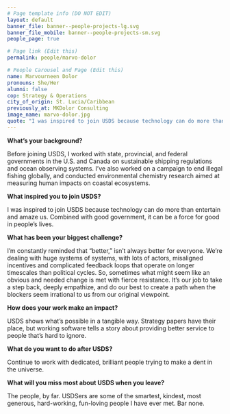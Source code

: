 ```yaml
---
# Page template info (DO NOT EDIT)
layout: default
banner_file: banner--people-projects-lg.svg
banner_file_mobile: banner--people-projects-sm.svg
people_page: true

# Page link (Edit this)
permalink: people/marvo-dolor

# People Carousel and Page (Edit this)
name: Marvourneen Dolor
pronouns: She/Her
alumni: false
cop: Strategy & Operations
city_of_origin: St. Lucia/Caribbean
previously_at: MKDolor Consulting
image_name: marvo-dolor.jpg
quote: "I was inspired to join USDS because technology can do more than entertain and amaze us. Combined with good government, it can be a force for good in people’s lives."
---
```


**What’s your background?**

Before joining USDS, I worked with state, provincial, and federal governments in the U.S. and Canada on sustainable shipping regulations and ocean observing systems. I’ve also worked on a campaign to end illegal fishing globally, and conducted environmental chemistry research aimed at measuring human impacts on coastal ecosystems.

**What inspired you to join USDS?**

I was inspired to join USDS because technology can do more than entertain and amaze us. Combined with good government, it can be a force for good in people’s lives.

**What has been your biggest challenge?**

I’m constantly reminded that “better,” isn’t always better for everyone. We’re dealing with huge systems of systems, with lots of actors, misaligned incentives and complicated feedback loops that operate on longer timescales than political cycles. So, sometimes what might seem like an obvious and needed change is met with fierce resistance. It’s our job to take a step back, deeply empathize, and do our best to create a path when the blockers seem irrational to us from our original viewpoint.

**How does your work make an impact?**

USDS shows what’s possible in a tangible way. Strategy papers have their place, but working software tells a story about providing better service to people that’s hard to ignore.

**What do you want to do after USDS?**

Continue to work with dedicated, brilliant people trying to make a dent in the universe.

**What will you miss most about USDS when you leave?**

The people, by far. USDSers are some of the smartest, kindest, most generous, hard-working, fun-loving people I have ever met. Bar none.
